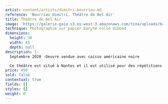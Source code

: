 ```yaml
---
artist: content/artists/dimitri-bourriau.md
reference: 'Bourriau Dimitri, Théâtre de Bel Air'
title: Théâtre de Bel Air
image: 'https://galerie-gaia.s3.eu-west-3.amazonaws.com/tina/uploads/bourriau-dimitri/galerie-gaia-dimitri-bourriau_theatre-bel-air-nantes.jpg'
technique: Photographie sur papier baryté collé dibond
dimensions:
  height: 30
  width: 45
  depth: null
description: |-
  Septembre 2020 -Oeuvre vendue avec caisse américaine noire 

  Ce théâtre est situé à Nantes et il est utilisé pour des répétitions par des compagnies de théâtre. Répertorié et classé, son devenir est encore inconnu, mais l'atmosphère qui s'en dégage est étonnant quand on imagine les applaudissements, les rires, les bruits de stupeurs qui ont du faire vibrer plusieurs générations de spectateurs. Hâte de retrouver nos spectacles vivants. 
price: 450
sold: false
contextual: true
fields: []
styles: []
weight: 0
---
```


